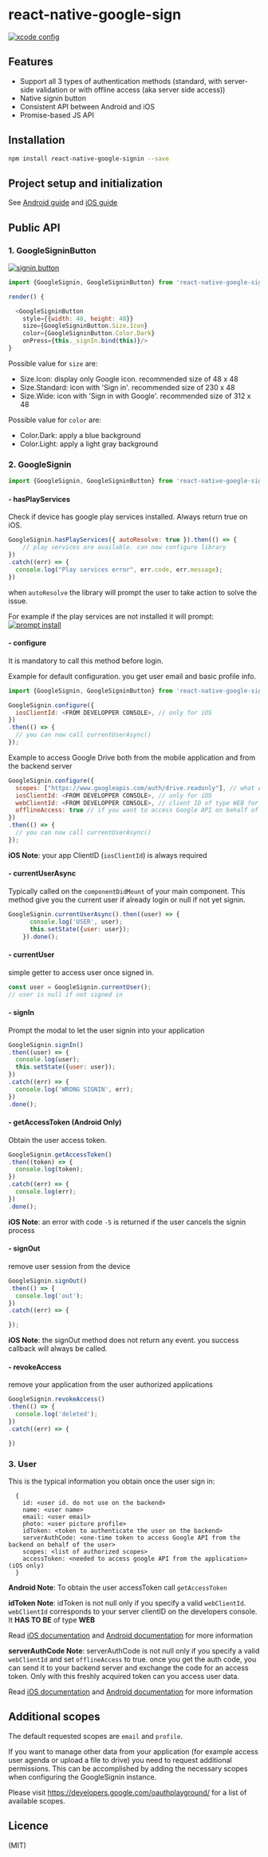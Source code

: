 # react-native-google-sign

[![xcode config](https://github.com/apptailor/react-native-google-signin/raw/master/img/demo-app.gif)](#demo)

## Features
- Support all 3 types of authentication methods (standard, with server-side validation or with offline access (aka server side access))
- Native signin button
- Consistent API between Android and iOS
- Promise-based JS API


## Installation

```bash
npm install react-native-google-signin --save
```

## Project setup and initialization

See [Android guide](android-guide.md) and [iOS guide](ios-guide.md)


## Public API

### 1. GoogleSigninButton

[![signin button](img/signin-button.png)](#button)

```js
import {GoogleSignin, GoogleSigninButton} from 'react-native-google-signin';

render() {

  <GoogleSigninButton
    style={{width: 48, height: 48}}
    size={GoogleSigninButton.Size.Icon}
    color={GoogleSigninButton.Color.Dark}
    onPress={this._signIn.bind(this)}/>
}
```

Possible value for ```size``` are:
- Size.Icon: display only Google icon. recommended size of 48 x 48
- Size.Standard: icon with 'Sign in'. recommended size of 230 x 48
- Size.Wide: icon with 'Sign in with Google'. recommended size of 312 x 48

Possible value for ```color``` are:
- Color.Dark: apply a blue background
- Color.Light: apply a light gray background


### 2. GoogleSignin

```js
import {GoogleSignin, GoogleSigninButton} from 'react-native-google-signin';
```

####  - hasPlayServices
Check if device has google play services installed. Always return true on iOS.
```js
GoogleSignin.hasPlayServices({ autoResolve: true }).then(() => {
    // play services are available. can now configure library
})
.catch((err) => {
  console.log("Play services error", err.code, err.message);
})
```

when ```autoResolve``` the library will prompt the user to take action to solve the issue.

For example if the play services are not installed it will prompt:
[![prompt install](img/prompt-install.png)](#prompt-install)

#### - configure
It is mandatory to call this method before login.

Example for default configuration. you get user email and basic profile info.
```js
import {GoogleSignin, GoogleSigninButton} from 'react-native-google-signin';

GoogleSignin.configure({
  iosClientId: <FROM DEVELOPPER CONSOLE>, // only for iOS
})
.then(() => {
  // you can now call currentUserAsync()
});
```

Example to access Google Drive both from the mobile application and from the backend server
```js
GoogleSignin.configure({
  scopes: ["https://www.googleapis.com/auth/drive.readonly"], // what API you want to access on behalf of the user, default is email and profile
  iosClientId: <FROM DEVELOPPER CONSOLE>, // only for iOS
  webClientId: <FROM DEVELOPPER CONSOLE>, // client ID of type WEB for your server (needed to verify user ID and offline access)
  offlineAccess: true // if you want to access Google API on behalf of the user FROM YOUR SERVER
})
.then(() => {
  // you can now call currentUserAsync()
});

```

**iOS Note**: your app ClientID (```iosClientId```) is always required

#### - currentUserAsync
Typically called on the ```componentDidMount``` of your main component. This method give you the current user if already login or null if not yet signin.

```js
GoogleSignin.currentUserAsync().then((user) => {
      console.log('USER', user);
      this.setState({user: user});
    }).done();
```

#### - currentUser
simple getter to access user once signed in.
```js
const user = GoogleSignin.currentUser();
// user is null if not signed in
```

#### - signIn
Prompt the modal to let the user signin into your application
```js
GoogleSignin.signIn()
.then((user) => {
  console.log(user);
  this.setState({user: user});
})
.catch((err) => {
  console.log('WRONG SIGNIN', err);
})
.done();
```

#### - getAccessToken (Android Only)
Obtain the user access token. 

```js
GoogleSignin.getAccessToken()
.then((token) => {
  console.log(token);
})
.catch((err) => {
  console.log(err);
})
.done();
```

**iOS Note**: an error with code ```-5``` is returned if the user cancels the signin process

#### - signOut
remove user session from the device
```js
GoogleSignin.signOut()
.then(() => {
  console.log('out');
})
.catch((err) => {

});
```

**iOS Note**: the signOut method does not return any event. you success callback will always be called.

#### - revokeAccess
remove your application from the user authorized applications
```js
GoogleSignin.revokeAccess()
.then(() => {
  console.log('deleted');
})
.catch((err) => {

})
```
### 3. User

This is the typical information you obtain once the user sign in:
```
  {
    id: <user id. do not use on the backend>
    name: <user name>
    email: <user email>
    photo: <user picture profile>
    idToken: <token to authenticate the user on the backend>
    serverAuthCode: <one-time token to access Google API from the backend on behalf of the user>
    scopes: <list of authorized scopes>
    accessToken: <needed to access google API from the application> (iOS only)
  }
```

**Android Note**: To obtain the user accessToken call `getAccessToken`

**idToken Note**: idToken is not null only if you specify a valid ```webClientId```. ```webClientId``` corresponds to your server clientID on the developers console. It **HAS TO BE** of type **WEB**

Read [iOS documentation](https://developers.google.com/identity/sign-in/ios/backend-auth) and [Android documentation](https://developers.google.com/identity/sign-in/android/backend-auth) for more information

**serverAuthCode Note**: serverAuthCode is not null only if you specify a valid ```webClientId``` and set ```offlineAccess``` to true. once you get the auth code, you can send it to your backend server and exchange the code for an access token. Only with this freshly acquired token can you access user data.

Read [iOS documentation](https://developers.google.com/identity/sign-in/ios/offline-access) and [Android documentation](https://developers.google.com/identity/sign-in/android/offline-access) for more information

## Additional scopes

The default requested scopes are ```email``` and ```profile```.

If you want to manage other data from your application (for example access user agenda or upload a file to drive) you need to request additional permissions. This can be accomplished by adding the necessary scopes when configuring the GoogleSignin instance.

Please visit https://developers.google.com/oauthplayground/ for a list of available scopes.

## Licence
(MIT)
